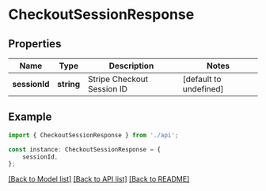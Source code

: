 # CheckoutSessionResponse


## Properties

Name | Type | Description | Notes
------------ | ------------- | ------------- | -------------
**sessionId** | **string** | Stripe Checkout Session ID | [default to undefined]

## Example

```typescript
import { CheckoutSessionResponse } from './api';

const instance: CheckoutSessionResponse = {
    sessionId,
};
```

[[Back to Model list]](../README.md#documentation-for-models) [[Back to API list]](../README.md#documentation-for-api-endpoints) [[Back to README]](../README.md)
